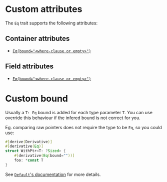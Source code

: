 # Custom attributes
The `Eq` trait supports the following attributes:

## Container attributes
* [`Eq(bound="<where-clause or empty>")`](#custom-bound)

## Field attributes
* [`Eq(bound="<where-clause or empty>")`](#custom-bound)

# Custom bound

Usually a `T: Eq` bound is added for each type parameter `T`. You can use
override this behaviour if the infered bound is not correct for you.

Eg. comparing raw pointers does not require the type to be `Eq`, so you could
use:

```rust
#[derive(Derivative)]
#[derivative(Eq)]
struct WithPtr<T: ?Sized> {
    #[derivative(Eq(bound=""))]
    foo: *const T
}
```

See [`Default`'s documentation](./Default.md#custom-bound) for more details.
